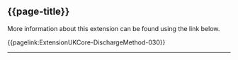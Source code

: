 ## {{page-title}}
More information about this extension can be found using the link below.

{{pagelink:ExtensionUKCore-DischargeMethod-030}}

---